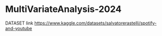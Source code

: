# MultiVariateAnalysis-2024

DATASET link
https://www.kaggle.com/datasets/salvatorerastelli/spotify-and-youtube 
